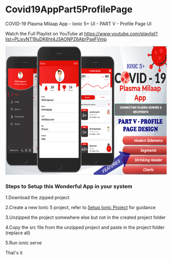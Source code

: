 # Covid19AppPart5ProfilePage
COVID-19 Plasma Milaap App - Ionic 5+ UI - PART V - Profile Page UI

Watch the Full Playlist on YouTube at https://www.youtube.com/playlist?list=PLixvNT19uDK6ht4J3AONPZ6AbrPseFVmp

<img src="https://github.com/Nykz/Covid19AppPart5ProfilePage/blob/main/screenshots/THUMBNAIL%20Part%20V.png" width="800" height="400" />

### Steps to Setup this Wonderful App in your system

1.Download the zipped project

2.Create a new Ionic 5 project, refer to <a href="https://www.youtube.com/watch?v=hmB2PYraBZk&t=6s&ab_channel=CodingTechnyks">Setup Ionic Project</a> for guidance

3.Unzipped the project somewhere else but not in the created project folder

4.Copy the src file from the unzipped project and paste in the project folder (replace all)

5.Run ionic serve

That's it

